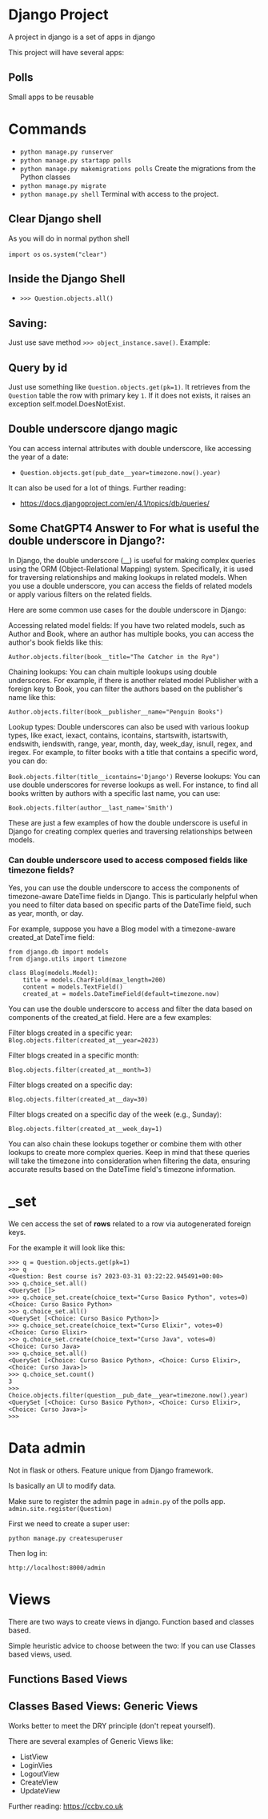 # Django Project

A project in django is a set of apps in django

This project will have several apps:

## Polls

Small apps to be reusable

# Commands
* ```python manage.py runserver```
* ```python manage.py startapp polls```
* ```python manage.py makemigrations polls``` Create the migrations from the Python classes
* ```python manage.py migrate``` 
* ```python manage.py shell``` Terminal with access to the project.

## Clear Django shell

As you will do in normal python shell

```import os```
```os.system("clear")```

## Inside the Django Shell
* ```>>> Question.objects.all()```

## Saving:
Just use save method ```>>> object_instance.save()```. Example:

## Query by id
Just use something like ```Question.objects.get(pk=1)```. It retrieves from the ```Question``` table the row with primary key ```1```. If it does not exists, it raises an exception self.model.DoesNotExist.

## Double underscore django magic

You can access internal attributes with double underscore, like accessing the year of a date:

* ```Question.objects.get(pub_date__year=timezone.now().year)```

It can also be used for a lot of things. Further reading:

* https://docs.djangoproject.com/en/4.1/topics/db/queries/

## Some ChatGPT4 Answer to For what is useful the double underscore in Django?:
In Django, the double underscore (__) is useful for making complex queries using the ORM (Object-Relational Mapping) system. Specifically, it is used for traversing relationships and making lookups in related models. When you use a double underscore, you can access the fields of related models or apply various filters on the related fields.

Here are some common use cases for the double underscore in Django:

Accessing related model fields: If you have two related models, such as Author and Book, where an author has multiple books, you can access the author's book fields like this:

```Author.objects.filter(book__title="The Catcher in the Rye")```

Chaining lookups: You can chain multiple lookups using double underscores. For example, if there is another related model Publisher with a foreign key to Book, you can filter the authors based on the publisher's name like this:

```Author.objects.filter(book__publisher__name="Penguin Books")```

Lookup types: Double underscores can also be used with various lookup types, like exact, iexact, contains, icontains, startswith, istartswith, endswith, iendswith, range, year, month, day, week_day, isnull, regex, and iregex. For example, to filter books with a title that contains a specific word, you can do:


```Book.objects.filter(title__icontains='Django')```
Reverse lookups: You can use double underscores for reverse lookups as well. For instance, to find all books written by authors with a specific last name, you can use:

```Book.objects.filter(author__last_name='Smith')```

These are just a few examples of how the double underscore is useful in Django for creating complex queries and traversing relationships between models.


### Can double underscore used to access composed fields like timezone fields? 

Yes, you can use the double underscore to access the components of timezone-aware DateTime fields in Django. This is particularly helpful when you need to filter data based on specific parts of the DateTime field, such as year, month, or day.

For example, suppose you have a Blog model with a timezone-aware created_at DateTime field:
```
from django.db import models
from django.utils import timezone

class Blog(models.Model):
    title = models.CharField(max_length=200)
    content = models.TextField()
    created_at = models.DateTimeField(default=timezone.now)
```
You can use the double underscore to access and filter the data based on components of the created_at field. Here are a few examples:

Filter blogs created in a specific year:
```Blog.objects.filter(created_at__year=2023)```

Filter blogs created in a specific month:

```Blog.objects.filter(created_at__month=3)```

Filter blogs created on a specific day:

```Blog.objects.filter(created_at__day=30)```

Filter blogs created on a specific day of the week (e.g., Sunday):

```Blog.objects.filter(created_at__week_day=1)```

You can also chain these lookups together or combine them with other lookups to create more complex queries. Keep in mind that these queries will take the timezone into consideration when filtering the data, ensuring accurate results based on the DateTime field's timezone information.


# _set

We cen access the set of **rows** related to a row via autogenerated foreign keys.

For the example it will look like this:

```
>>> q = Question.objects.get(pk=1)
>>> q
<Question: Best course is? 2023-03-31 03:22:22.945491+00:00>
>>> q.choice_set.all()
<QuerySet []>
>>> q.choice_set.create(choice_text="Curso Basico Python", votes=0)
<Choice: Curso Basico Python>
>>> q.choice_set.all()
<QuerySet [<Choice: Curso Basico Python>]>
>>> q.choice_set.create(choice_text="Curso Elixir", votes=0)
<Choice: Curso Elixir>
>>> q.choice_set.create(choice_text="Curso Java", votes=0)
<Choice: Curso Java>
>>> q.choice_set.all()
<QuerySet [<Choice: Curso Basico Python>, <Choice: Curso Elixir>, <Choice: Curso Java>]>
>>> q.choice_set.count()
3
>>> Choice.objects.filter(question__pub_date__year=timezone.now().year)
<QuerySet [<Choice: Curso Basico Python>, <Choice: Curso Elixir>, <Choice: Curso Java>]>
>>> 
```

# Data admin

Not in flask or others. Feature unique from Django framework.

Is basically an UI to modify data.

Make sure to register the admin page in ```admin.py``` of the polls app.
```admin.site.register(Question)```

First we need to create a super user:

```python manage.py createsuperuser```

Then log in:

```http://localhost:8000/admin```


# Views

There are two ways to create views in django. Function based and classes based. 

Simple heuristic advice to choose between the two: If you can use Classes based views, used.

## Functions Based Views

## Classes Based Views: Generic Views

Works better to meet the DRY principle (don't repeat yourself).

There are several examples of Generic Views like:

* ListView
* LoginVies
* LogoutView
* CreateView
* UpdateView

Further reading: https://ccbv.co.uk 